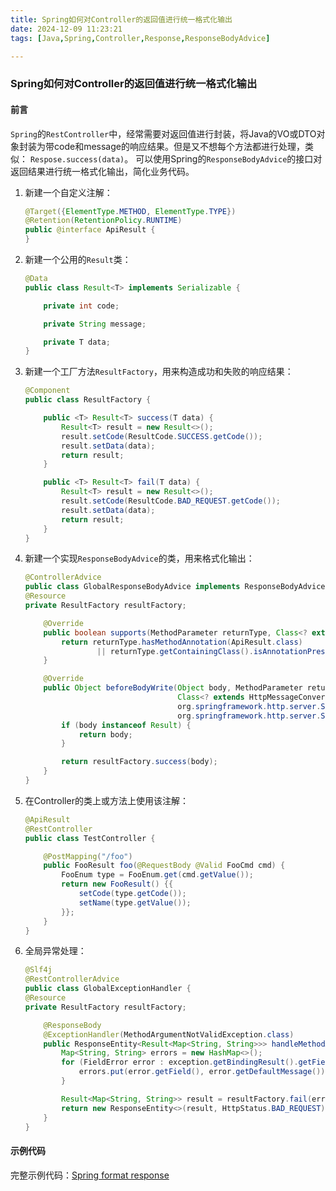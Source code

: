 ```yaml
---
title: Spring如何对Controller的返回值进行统一格式化输出
date: 2024-12-09 11:23:21
tags: [Java,Spring,Controller,Response,ResponseBodyAdvice]

---
```


### Spring如何对Controller的返回值进行统一格式化输出

#### 前言

`Spring`的`RestController`中，经常需要对返回值进行封装，将Java的VO或DTO对象封装为带code和message的响应结果。但是又不想每个方法都进行处理，类似：
`Respose.success(data)`。
可以使用Spring的`ResponseBodyAdvice`的接口对返回结果进行统一格式化输出，简化业务代码。

1. 新建一个自定义注解：
    ```java
    @Target({ElementType.METHOD, ElementType.TYPE})
    @Retention(RetentionPolicy.RUNTIME)
    public @interface ApiResult {
    }
    ```
2. 新建一个公用的`Result`类：
     ```java
     @Data
     public class Result<T> implements Serializable {
     
         private int code;
     
         private String message;
     
         private T data;
     }
     ```
3. 新建一个工厂方法`ResultFactory`，用来构造成功和失败的响应结果：
    ```java
    @Component
    public class ResultFactory {
    
        public <T> Result<T> success(T data) {
            Result<T> result = new Result<>();
            result.setCode(ResultCode.SUCCESS.getCode());
            result.setData(data);
            return result;
        }
    
        public <T> Result<T> fail(T data) {
            Result<T> result = new Result<>();
            result.setCode(ResultCode.BAD_REQUEST.getCode());
            result.setData(data);
            return result;
        }
    }
    ```
4. 新建一个实现`ResponseBodyAdvice`的类，用来格式化输出：
    ```java
    @ControllerAdvice
    public class GlobalResponseBodyAdvice implements ResponseBodyAdvice<Object> {
    @Resource
    private ResultFactory resultFactory;
    
        @Override
        public boolean supports(MethodParameter returnType, Class<? extends HttpMessageConverter<?>> converterType) {
            return returnType.hasMethodAnnotation(ApiResult.class)
                    || returnType.getContainingClass().isAnnotationPresent(ApiResult.class);
        }
    
        @Override
        public Object beforeBodyWrite(Object body, MethodParameter returnType, MediaType selectedContentType,
                                      Class<? extends HttpMessageConverter<?>> selectedConverterType,
                                      org.springframework.http.server.ServerHttpRequest request,
                                      org.springframework.http.server.ServerHttpResponse response) {
            if (body instanceof Result) {
                return body;
            }
    
            return resultFactory.success(body);
        }
    }
    ```
5. 在Controller的类上或方法上使用该注解：
    ```java
    @ApiResult
    @RestController
    public class TestController {
    
        @PostMapping("/foo")
        public FooResult foo(@RequestBody @Valid FooCmd cmd) {
            FooEnum type = FooEnum.get(cmd.getValue());
            return new FooResult() {{
                setCode(type.getCode());
                setName(type.getValue());
            }};
        }
    }
    ```
6. 全局异常处理：
    ```java
    @Slf4j
    @RestControllerAdvice
    public class GlobalExceptionHandler {
    @Resource
    private ResultFactory resultFactory;
    
        @ResponseBody
        @ExceptionHandler(MethodArgumentNotValidException.class)
        public ResponseEntity<Result<Map<String, String>>> handleMethodArgumentNotValidException(MethodArgumentNotValidException exception) {
            Map<String, String> errors = new HashMap<>();
            for (FieldError error : exception.getBindingResult().getFieldErrors()) {
                errors.put(error.getField(), error.getDefaultMessage());
            }
    
            Result<Map<String, String>> result = resultFactory.fail(errors);
            return new ResponseEntity<>(result, HttpStatus.BAD_REQUEST);
        }
    }
    ```

#### 示例代码

完整示例代码：[Spring format response](https://github.com/imwower/enum_validator)